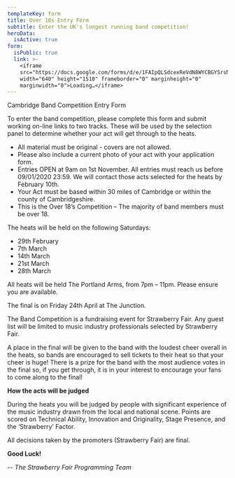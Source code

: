 ```yaml
---
templateKey: form
title: Over 18s Entry Form
subtitle: Enter the UK's longest running band competition!
heroData:
  isActive: true
form:
  isPublic: true
  link: >-
    <iframe
    src="https://docs.google.com/forms/d/e/1FAIpQLSdcexReVdN8WYCBGYSrsNzOKXiI4yGCDONnQ1PzCgrq85htFA/viewform?embedded=true"
    width="640" height="1510" frameborder="0" marginheight="0"
    marginwidth="0">Loading…</iframe>
---
```

Cambridge Band Competition Entry Form

To enter the band competition, please complete this form and submit working on-line links to two tracks. These will be used by the selection panel to determine whether your act will get through to the heats.

* All material must be original - covers are not allowed.
* Please also include a current photo of your act with your application form.
* Entries OPEN at 9am on 1st November. All entries must reach us before 09/01/2020 23:59. We will contact those acts selected for the heats by February 10th.
* Your Act must be based within 30 miles of Cambridge or within the county of Cambridgeshire.
* This is the Over 18’s Competition – The majority of band members must be over 18.

The heats will be held on the following Saturdays:

* 29th February
* 7th March
* 14th March
* 21st March
* 28th March

All heats will be held The Portland Arms, from 7pm – 11pm. Please ensure you are available.

The final is on Friday 24th April at The Junction.

The Band Competition is a fundraising event for Strawberry Fair. Any guest list will be limited to music industry professionals selected by Strawberry Fair.

A place in the final will be given to the band with the loudest cheer overall in the heats, so bands are encouraged to sell tickets to their heat so that your cheer is huge! There is a prize for the band with the most audience votes in the final so, if you get through, it is in your interest to encourage your fans to come along to the final!

**How the acts will be judged**

During the heats you will be judged by people with significant experience of the music industry drawn from the local and national scene. Points are scored on Technical Ability, Innovation and Originality, Stage Presence, and the ‘Strawberry’ Factor.

All decisions taken by the promoters (Strawberry Fair) are final.

**Good Luck!**

_\-- The Strawberry Fair Programming Team_
